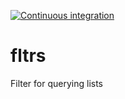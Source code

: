 [![Continuous integration](https://github.com/lima1909/fltrs/actions/workflows/continuous_integration.yml/badge.svg)](https://github.com/lima1909/fltrs/actions)

# fltrs

Filter for querying lists

